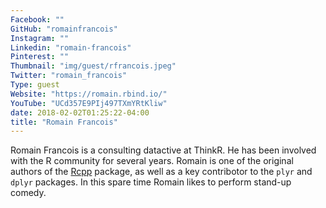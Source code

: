 ```yaml
---
Facebook: ""
GitHub: "romainfrancois"
Instagram: ""
Linkedin: "romain-francois"
Pinterest: ""
Thumbnail: "img/guest/rfrancois.jpeg"
Twitter: "romain_francois"
Type: guest
Website: "https://romain.rbind.io/"
YouTube: "UCd357E9PIj497TXmYRtKliw"
date: 2018-02-02T01:25:22-04:00
title: "Romain Francois"
---
```


Romain Francois is a consulting datactive at ThinkR.  He has been involved with the R community for several years.  Romain is one of the original authors of the [Rcpp](http://cran.rstudio.com/web/packages/Rcpp/) package, as well as a key contribotor to the `plyr` and `dplyr` packages.  In this spare time Romain likes to perform stand-up comedy.